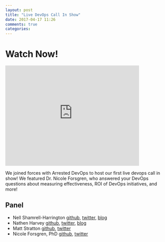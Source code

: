 ```yaml
---
layout: post
title: "Live DevOps Call In Show"
date: 2017-04-17 11:26
comments: true
categories:
---
```


# Watch Now!

<iframe width="420" height="315" src="https://www.youtube.com/watch?v=fkCZXI8SNfk" frameborder="0" allowfullscreen></iframe>

We joined forces with Arrested DevOps to host our first live devops call in show!  We featured Dr. Nicole Forsgren, who answered your DevOps questions about measuring effectiveness, ROI of DevOps initiatives, and more!

Panel<a name="panel"></a>
-----
* Nell Shamrell-Harrington [github](https://github.com/nellshamrell), [twitter](https://twitter.com/nellshamrell), [blog](http://nellshamrell.com/)
* Nathen Harvey [github](http://github.com/nathenharvey), [twitter](http://twitter.com/nathenharvey), [blog](http://nathenharvey.com)
* Matt Stratton [github](https://github.com/mattstratton), [twitter](https://twitter.com/mattstratton)
* Nicole Forsgren, PhD [github](https://github.com/nicolefv), [twitter](https://twitter.com/nicolefv)

